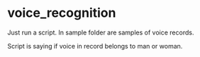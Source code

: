 # voice_recognition

Just run a script. In sample folder are samples of voice records.

Script is saying if voice in record belongs to man or woman.